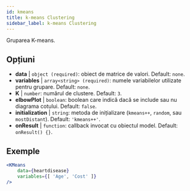 ```yaml
---
id: kmeans
title: k-means Clustering
sidebar_label: k-means Clustering
---
```


Gruparea K-means.

## Opțiuni

* __data__ | `object (required)`: obiect de matrice de valori. Default: `none`.
* __variables__ | `array<string> (required)`: numele variabilelor utilizate pentru grupare. Default: `none`.
* __K__ | `number`: numărul de clustere. Default: `3`.
* __elbowPlot__ | `boolean`: boolean care indică dacă se include sau nu diagrama cotului. Default: `false`.
* __initialization__ | `string`: metoda de inițializare (`kmeans++`, `random`, sau `mostDistant`). Default: `'kmeans++'`.
* __onResult__ | `function`: callback invocat cu obiectul model. Default: `onResult() {}`.


## Exemple

```jsx live
<KMeans 
    data={heartdisease} 
    variables={[ 'Age', 'Cost' ]}
/>
```

